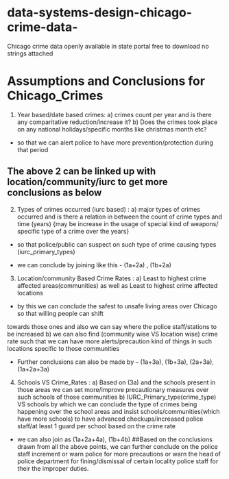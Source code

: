# data-systems-design-chicago-crime-data-
Chicago crime data openly available in state portal free to download no strings attached

# Assumptions and Conclusions for Chicago_Crimes

1) Year based/date based crimes:
a) crimes count per year and is there any comparitative reduction/increase it?
b) Does the crimes took place on any national holidays/specific months like christmas month etc?
- so that we can alert police to have more prevention/protection during that period
## The above 2 can be linked up with location/community/iurc to get more conclusions as below

2) Types of crimes occurred (iurc based) :
a) major types of crimes occurred and is there a relation in between the count of crime types and time (years)
{may be increase in the usage of special kind of weapons/ specific type of a crime over the years}
- so that police/public can suspect on such type of crime causing types (iurc_primary_types)
* we can conclude by joining like this - (1a+2a) , (1b+2a)
3) Location/community Based Crime Rates :
a) Least to highest crime affected areas(communities) as well as Least to highest crime affected locations
- by this we can conclude the safest to unsafe living areas over Chicago so that willing people can shift

towards those ones and also we can say where the police staff/stations to be increased
b) we can also find (community wise VS location wise) crime rate such that we can have more alerts/precaution
kind of things in such locations specific to those communities
* Further conclusions can also be made by – (1a+3a), (1b+3a), (2a+3a), (1a+2a+3a)
4) Schools VS Crime_Rates :
a) Based on (3a) and the schools present in those areas we can set more/improve precautionary measures over
such schools of those communities
b) IURC_Primary_type(crime_type) VS schools by which we can conclude the type of crimes being happening
over the school areas and insist schools/communities(which have more schools) to have advanced checkups/increased
police staff/at least 1 guard per school based on the crime rate
* we can also join as (1a+2a+4a), (1b+4b)
##Based on the conclusions drawn from all the above points, we can further conclude on the police staff increment or
warn police for more precautions or warn the head of police department for fining/dismissal of certain locality police
staff for their the improper duties.
